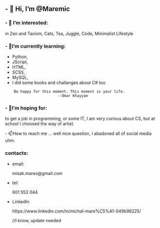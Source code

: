 <h2>
- 👋 Hi, I’m @Maremic
</h2>

<h3>
- 👀 I’m interested:
</h3>
        in Zen and Taoism, Cats, Tea, Juggle, Code, Minimalist Lifestyle
        
<h3>
- 🌱I’m currently learning:
</h3>
		<ul>
        	<li>Python,</li>
        	<li>JScript,</li>
        	<li>HTML,</li>
        	<li>SCSS,</li>
        	<li>MySQL,</li>
        	<li>I did some books and challanges about C# too </li>
        </ul>
		
        
		Be happy for this moment. This moment is your life. 
							--Omar Khayyam
        
<h3>
- 💞️I’m hoping for:
</h3>
        <p>
		to get a job in programming, or some IT, I am very curious about CS, but at school I choosed the way of artist.
		</p>
        
<p>
- 📫How to reach me ... well nice question, I abadoned all of social media uhm.
</p>
        <h3>contacts:</h3>
	<ul>
          <li>
		  <p>email:</p>
            <p>misak.mares@gmail.com</p>
			</li>
          <li>
		  <p>tel:</p>
            <p>601 553 044</p>
			</li>
          <li>
		  <p>LinkedIn</p>
            <p>https://www.linkedin.com/in/michal-mare%C5%A1-049b96225/</p>
			//I know, update needed
			</li>
	</ul>
<!---
Maremic/Maremic is a ✨ special ✨ repository because its `README.md` (this file) appears on your GitHub profile.
You can click the Preview link to take a look at your changes.
--->
